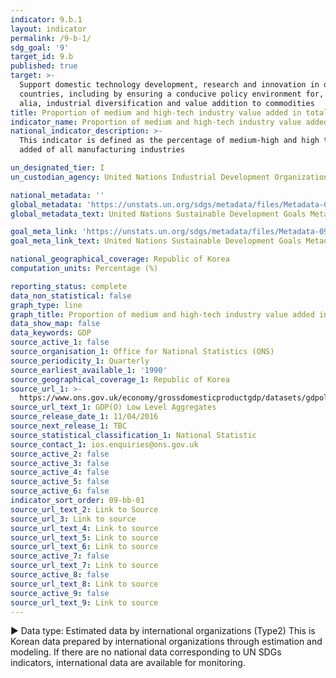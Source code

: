 ```yaml
---
indicator: 9.b.1
layout: indicator
permalink: /9-b-1/
sdg_goal: '9'
target_id: 9.b
published: true
target: >-
  Support domestic technology development, research and innovation in developing
  countries, including by ensuring a conducive policy environment for, inter
  alia, industrial diversification and value addition to commodities
title: Proportion of medium and high-tech industry value added in total value added
indicator_name: Proportion of medium and high-tech industry value added in total value added
national_indicator_description: >-
  This indicator is defined as the percentage of medium-high and high technology (MHT) industries to the total value 
  added of all manufacturing industries 

un_designated_tier: I
un_custodian_agency: United Nations Industrial Development Organization (UNIDO)

national_metadata: ''
global_metadata: 'https://unstats.un.org/sdgs/metadata/files/Metadata-09-0B-01.pdf'
global_metadata_text: United Nations Sustainable Development Goals Metadata (PDF 332 KB)

goal_meta_link: 'https://unstats.un.org/sdgs/metadata/files/Metadata-09-0B-01.pdf'
goal_meta_link_text: United Nations Sustainable Development Goals Metadata (PDF 332 KB)

national_geographical_coverage: Republic of Korea
computation_units: Percentage (%)

reporting_status: complete
data_non_statistical: false
graph_type: line
graph_title: Proportion of medium and high-tech industry value added in total value added
data_show_map: false
data_keywords: GDP
source_active_1: false
source_organisation_1: Office for National Statistics (ONS)
source_periodicity_1: Quarterly
source_earliest_available_1: '1990'
source_geographical_coverage_1: Republic of Korea
source_url_1: >-
  https://www.ons.gov.uk/economy/grossdomesticproductgdp/datasets/gdpolowlevelaggregates
source_url_text_1: GDP(O) Low Level Aggregates
source_release_date_1: 11/04/2016
source_next_release_1: TBC
source_statistical_classification_1: National Statistic
source_contact_1: ios.enquiries@ons.gov.uk
source_active_2: false
source_active_3: false
source_active_4: false
source_active_5: false
source_active_6: false
indicator_sort_order: 09-bb-01
source_url_text_2: Link to Source
source_url_3: Link to source
source_url_text_4: Link to source
source_url_text_5: Link to source
source_url_text_6: Link to source
source_active_7: false
source_url_text_7: Link to source
source_active_8: false
source_url_text_8: Link to source
source_active_9: false
source_url_text_9: Link to source
---
```

▶ Data type: Estimated data by international organizations (Type2) This is Korean data prepared by international organizations through estimation and modeling. If there are no national data corresponding to UN SDGs indicators, international data are available for monitoring.
